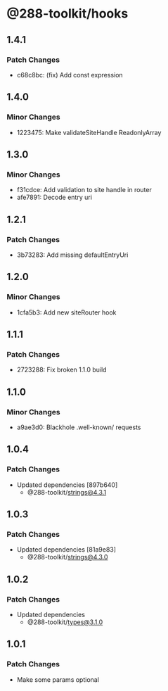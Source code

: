 # @288-toolkit/hooks

## 1.4.1

### Patch Changes

-   c68c8bc: (fix) Add const expression

## 1.4.0

### Minor Changes

-   1223475: Make validateSiteHandle ReadonlyArray<T>

## 1.3.0

### Minor Changes

-   f31cdce: Add validation to site handle in router
-   afe7891: Decode entry uri

## 1.2.1

### Patch Changes

-   3b73283: Add missing defaultEntryUri

## 1.2.0

### Minor Changes

-   1cfa5b3: Add new siteRouter hook

## 1.1.1

### Patch Changes

-   2723288: Fix broken 1.1.0 build

## 1.1.0

### Minor Changes

-   a9ae3d0: Blackhole .well-known/ requests

## 1.0.4

### Patch Changes

-   Updated dependencies [897b640]
    -   @288-toolkit/strings@4.3.1

## 1.0.3

### Patch Changes

-   Updated dependencies [81a9e83]
    -   @288-toolkit/strings@4.3.0

## 1.0.2

### Patch Changes

-   Updated dependencies
    -   @288-toolkit/types@3.1.0

## 1.0.1

### Patch Changes

-   Make some params optional
